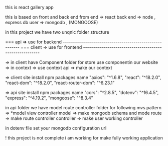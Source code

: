 this is react gallery app

this is based on front and back end 
from end =>  react 
back end => node , express 
db user => mongodb , (MONGOOSE)

in this project we have two unqnic folder structure

=== api  => use for backend --------------------------------------------------------
=== client => use for frontend --------------------------------------------------------

=> in client have Component folder for store use componentin our website
=> in context => use context api => make our context

=> client site install npm packages name
    "axios": "^1.6.8",
    "react": "^18.2.0",
    "react-dom": "^18.2.0",
    "react-router-dom": "^6.23.1"
<!-- ------------------------------------------------- -->
=> api site install npm packages name
    "cors": "^2.8.5",
    "dotenv": "^16.4.5",
    "express": "^4.19.2",
    "mongoose": "^8.3.4"

in api folder we have model route controller folder for following mvs pattern 
=> *model view controller
model => make mongodb schema and mode
route => make route controller 
controller => make user working controller

in dotenv file set your mongodb configuration url 

! this project is not complete i am working for make fully working application

